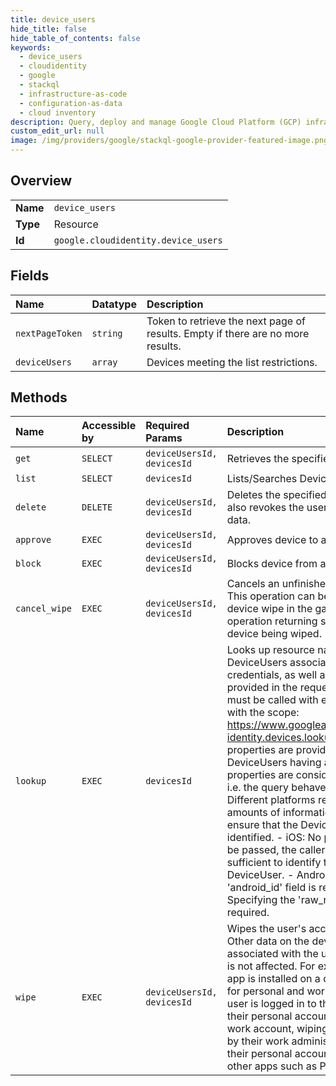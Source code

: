 ```yaml
---
title: device_users
hide_title: false
hide_table_of_contents: false
keywords:
  - device_users
  - cloudidentity
  - google    
  - stackql
  - infrastructure-as-code
  - configuration-as-data
  - cloud inventory
description: Query, deploy and manage Google Cloud Platform (GCP) infrastructure and resources using SQL
custom_edit_url: null
image: /img/providers/google/stackql-google-provider-featured-image.png
---
```

  
    

## Overview
<table><tbody>
<tr><td><b>Name</b></td><td><code>device_users</code></td></tr>
<tr><td><b>Type</b></td><td>Resource</td></tr>
<tr><td><b>Id</b></td><td><code>google.cloudidentity.device_users</code></td></tr>
</tbody></table>

## Fields
| Name | Datatype | Description |
|:-----|:---------|:------------|
| `nextPageToken` | `string` | Token to retrieve the next page of results. Empty if there are no more results. |
| `deviceUsers` | `array` | Devices meeting the list restrictions. |
## Methods
| Name | Accessible by | Required Params | Description |
|:-----|:--------------|:----------------|:------------|
| `get` | `SELECT` | `deviceUsersId, devicesId` | Retrieves the specified DeviceUser |
| `list` | `SELECT` | `devicesId` | Lists/Searches DeviceUsers. |
| `delete` | `DELETE` | `deviceUsersId, devicesId` | Deletes the specified DeviceUser. This also revokes the user's access to device data. |
| `approve` | `EXEC` | `deviceUsersId, devicesId` | Approves device to access user data. |
| `block` | `EXEC` | `deviceUsersId, devicesId` | Blocks device from accessing user data |
| `cancel_wipe` | `EXEC` | `deviceUsersId, devicesId` | Cancels an unfinished user account wipe. This operation can be used to cancel device wipe in the gap between the wipe operation returning success and the device being wiped. |
| `lookup` | `EXEC` | `devicesId` | Looks up resource names of the DeviceUsers associated with the caller's credentials, as well as the properties provided in the request. This method must be called with end-user credentials with the scope: https://www.googleapis.com/auth/cloud-identity.devices.lookup If multiple properties are provided, only DeviceUsers having all of these properties are considered as matches - i.e. the query behaves like an AND. Different platforms require different amounts of information from the caller to ensure that the DeviceUser is uniquely identified. - iOS: No properties need to be passed, the caller's credentials are sufficient to identify the corresponding DeviceUser. - Android: Specifying the 'android_id' field is required. - Desktop: Specifying the 'raw_resource_id' field is required. |
| `wipe` | `EXEC` | `deviceUsersId, devicesId` | Wipes the user's account on a device. Other data on the device that is not associated with the user's work account is not affected. For example, if a Gmail app is installed on a device that is used for personal and work purposes, and the user is logged in to the Gmail app with their personal account as well as their work account, wiping the "deviceUser" by their work administrator will not affect their personal account within Gmail or other apps such as Photos. |
